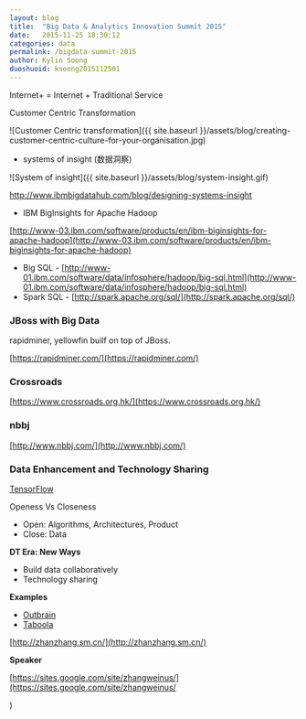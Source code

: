 ```yaml
---
layout: blog
title:  "Big Data & Analytics Innovation Summit 2015"
date:   2015-11-25 18:30:12
categories: data
permalink: /bigdata-summit-2015
author: Kylin Soong
duoshuoid: ksoong2015112501
---
```


Internet+ = Internet + Traditional Service

Customer Centric Transformation

![Customer Centric transformation]({{ site.baseurl }}/assets/blog/creating-customer-centric-culture-for-your-organisation.jpg)

* systems of insight (数据洞察)

![System of insight]({{ site.baseurl }}/assets/blog/system-insight.gif)

http://www.ibmbigdatahub.com/blog/designing-systems-insight

* IBM BigInsights for Apache Hadoop

[http://www-03.ibm.com/software/products/en/ibm-biginsights-for-apache-hadoop](http://www-03.ibm.com/software/products/en/ibm-biginsights-for-apache-hadoop)


* Big SQL - [http://www-01.ibm.com/software/data/infosphere/hadoop/big-sql.html](http://www-01.ibm.com/software/data/infosphere/hadoop/big-sql.html)
* Spark SQL - [http://spark.apache.org/sql/](http://spark.apache.org/sql/)

### JBoss with Big Data

rapidminer, yellowfin builf on top of JBoss.

[https://rapidminer.com/](https://rapidminer.com/)

### Crossroads

[https://www.crossroads.org.hk/](https://www.crossroads.org.hk/)

### nbbj

[http://www.nbbj.com/](http://www.nbbj.com/)

### Data Enhancement and Technology Sharing

[TensorFlow](http://www.tensorflow.org/)

Openess Vs Closeness

* Open: Algorithms, Architectures, Product
* Close: Data

**DT Era: New Ways**

* Build data collaboratively
* Technology sharing

**Examples**

* [Outbrain](http://www.outbrain.com/)
* [Taboola](https://www.taboola.com/)

[http://zhanzhang.sm.cn/](http://zhanzhang.sm.cn/)

**Speaker**

[https://sites.google.com/site/zhangweinus/](https://sites.google.com/site/zhangweinus/

)
